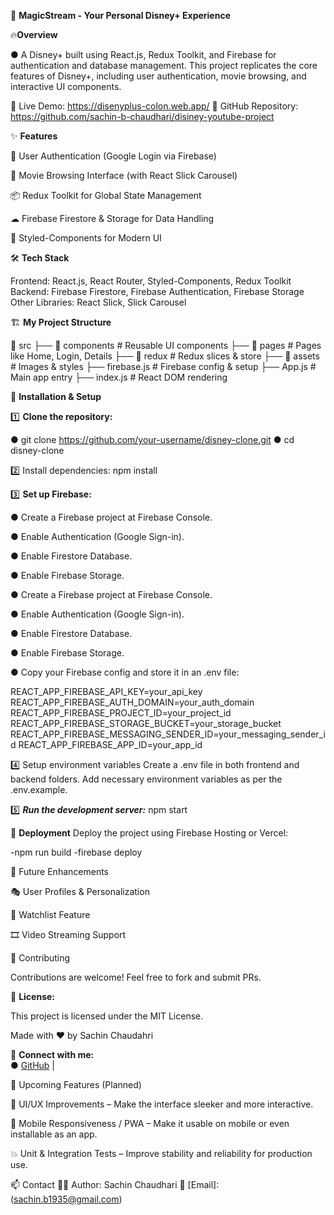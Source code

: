 🌟 **MagicStream - Your Personal Disney+ Experience**

🔥**Overview**

● A Disney+ built using React.js, Redux Toolkit, and Firebase for authentication and database management. This project replicates the core features of Disney+, including user authentication, movie browsing, and interactive UI components.

🚀 Live Demo: https://disenyplus-colon.web.app/
📌 GitHub Repository: https://github.com/sachin-b-chaudhari/disiney-youtube-project

✨ **Features**

🔐 User Authentication (Google Login via Firebase)

🎥 Movie Browsing Interface (with React Slick Carousel)

📦 Redux Toolkit for Global State Management

☁ Firebase Firestore & Storage for Data Handling

🎨 Styled-Components for Modern UI

🛠 **Tech Stack**

Frontend: React.js, React Router, Styled-Components, Redux Toolkit
Backend: Firebase Firestore, Firebase Authentication, Firebase Storage
Other Libraries: React Slick, Slick Carousel

🏗 **My Project Structure**

📂 src
├── 📂 components # Reusable UI components
├── 📂 pages # Pages like Home, Login, Details
├── 📂 redux # Redux slices & store
├── 📂 assets # Images & styles
├── firebase.js # Firebase config & setup
├── App.js # Main app entry
├── index.js # React DOM rendering

🔧 **Installation & Setup**

1️⃣ **Clone the repository:**

● git clone https://github.com/your-username/disney-clone.git
● cd disney-clone

2️⃣ Install dependencies:
npm install

3️⃣ **Set up Firebase:**

● Create a Firebase project at Firebase Console.

● Enable Authentication (Google Sign-in).

● Enable Firestore Database.

● Enable Firebase Storage.

● Create a Firebase project at Firebase Console.

● Enable Authentication (Google Sign-in).

● Enable Firestore Database.

● Enable Firebase Storage.

● Copy your Firebase config and store it in an .env file:

REACT_APP_FIREBASE_API_KEY=your_api_key
REACT_APP_FIREBASE_AUTH_DOMAIN=your_auth_domain
REACT_APP_FIREBASE_PROJECT_ID=your_project_id
REACT_APP_FIREBASE_STORAGE_BUCKET=your_storage_bucket
REACT_APP_FIREBASE_MESSAGING_SENDER_ID=your_messaging_sender_id
REACT_APP_FIREBASE_APP_ID=your_app_id

4️⃣ Setup environment variables
Create a .env file in both frontend and backend folders.
Add necessary environment variables as per the .env.example.

5️⃣ **_Run the development server:_**
npm start

🚀 **Deployment**
Deploy the project using Firebase Hosting or Vercel:

-npm run build
-firebase deploy

🎯 Future Enhancements

🎭 User Profiles & Personalization

📝 Watchlist Feature

🎞 Video Streaming Support

🤝 Contributing

Contributions are welcome! Feel free to fork and submit PRs.

📜 **License:**

This project is licensed under the MIT License.

Made with ❤️ by Sachin Chaudahri

🔗 **Connect with me:**  
● [GitHub](https://github.com/sachin-b-chaudhari) |

<!-- ● [LinkedIn](www.linkedin.com/in/sachin-b-chaudhari) -->

🧠 Upcoming Features (Planned)

🎨 UI/UX Improvements – Make the interface sleeker and more interactive.

📱 Mobile Responsiveness / PWA – Make it usable on mobile or even installable as an app.

💥 Unit & Integration Tests – Improve stability and reliability for production use.

📫 Contact
👨‍💻 Author: Sachin Chaudhari
📧 [Email]:(sachin.b1935@gmail.com)
